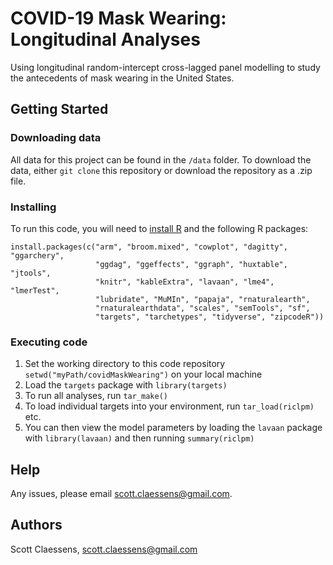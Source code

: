 # COVID-19 Mask Wearing: Longitudinal Analyses

Using longitudinal random-intercept cross-lagged panel modelling to study the antecedents of mask wearing in the United States.

## Getting Started

### Downloading data

All data for this project can be found in the `/data` folder. To download the data, either `git clone` this repository or download the repository as a .zip file.

### Installing

To run this code, you will need to [install R](https://www.r-project.org/) and the following R packages:

```
install.packages(c("arm", "broom.mixed", "cowplot", "dagitty", "ggarchery",
                   "ggdag", "ggeffects", "ggraph", "huxtable", "jtools", 
                   "knitr", "kableExtra", "lavaan", "lme4", "lmerTest", 
                   "lubridate", "MuMIn", "papaja", "rnaturalearth", 
                   "rnaturalearthdata", "scales", "semTools", "sf", 
                   "targets", "tarchetypes", "tidyverse", "zipcodeR"))
```

### Executing code

1. Set the working directory to this code repository `setwd("myPath/covidMaskWearing")` on your local machine
2. Load the `targets` package with `library(targets)`
3. To run all analyses, run `tar_make()`
4. To load individual targets into your environment, run `tar_load(riclpm)` etc.
5. You can then view the model parameters by loading the `lavaan` package with `library(lavaan)` and then running `summary(riclpm)`

## Help

Any issues, please email scott.claessens@gmail.com.

## Authors

Scott Claessens, scott.claessens@gmail.com

